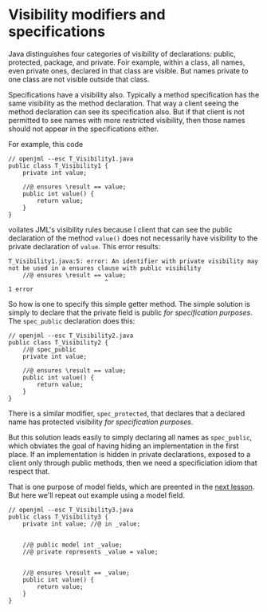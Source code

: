 # Visibility modifiers and specifications

Java distinguishes four categories of visibility of declarations: public, protected, package, and private.
Foir example, within a class, all names, even private ones, declared in that class are visible.
But names private to one class are not visible outside that class.

Specifications have a visibility also. Typically a method specification has the same
visibility as the method declaration. That way a client seeing the method declaration
can see its specification also. But if that client is not permitted to see names
with more restricted visibility, then those names should not appear in the specifications either.

For example, this code
```
// openjml --esc T_Visibility1.java
public class T_Visibility1 {
    private int value;

    //@ ensures \result == value;
    public int value() {
        return value;
    }
}
```
voilates JML's visibility rules because I client that can see the public declaration of the 
method `value()` does not necessarily have visibility to the private declaration of `value`.
This error results:
```
T_Visibility1.java:5: error: An identifier with private visibility may not be used in a ensures clause with public visibility
    //@ ensures \result == value;
                           ^
1 error
```

So how is one to specify this simple getter method. The simple solution is simply to declare that
the private field is public _for specification purposes_.
The `spec_public` declaration does this:
```
// openjml --esc T_Visibility2.java
public class T_Visibility2 {
    //@ spec_public
    private int value;

    //@ ensures \result == value;
    public int value() {
        return value;
    }
}
```

There is a similar modifier, `spec_protected`, that declares that a declared name has
protected visibility _for specification purposes_.

But this solution leads easily to simply declaring all names as `spec_public`, which 
obviates the goal of having hiding an implementation in the first place. If an 
implementation is hidden in private declarations, exposed to a client only through
public methods, then we need a specificiation idiom that respect that.

That is one purpose of model fields, which are preented in the [next lesson](ModelFields).
But here we'll repeat out example using a model field.

```
// openjml --esc T_Visibility3.java
public class T_Visibility3 {
    private int value; //@ in _value;


    //@ public model int _value;
    //@ private represents _value = value;


    //@ ensures \result == _value;
    public int value() {
        return value;
    }
}
```
